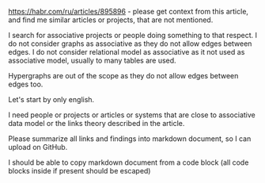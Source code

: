 https://habr.com/ru/articles/895896 - please get context from this article, and find me similar articles or projects, that are not mentioned.

I search for associative projects or people doing something to that respect. I do not consider graphs as associative as they do not allow edges between edges. I do not consider relational model as associative as it not used as associative model, usually to many tables are used.

Hypergraphs are out of the scope as they do not allow edges between edges too.

Let's start by only english.

I need people or projects or articles or systems that are close to associative data model or the links theory described in the article.

Please summarize all links and findings into markdown document, so I can upload on GitHub.

I should be able to copy markdown document from a code block (all code blocks inside if present should be escaped)
